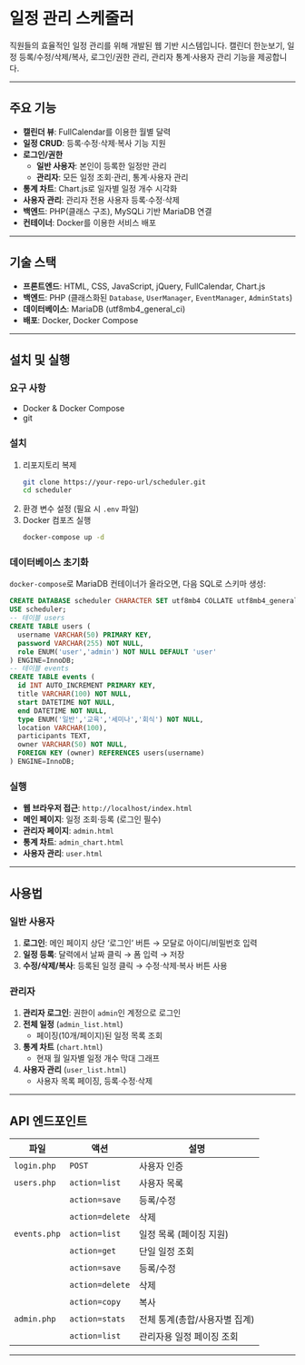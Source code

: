 # 일정 관리 스케줄러

직원들의 효율적인 일정 관리를 위해 개발된 웹 기반 시스템입니다. 캘린더 한눈보기, 일정 등록/수정/삭제/복사, 로그인/권한 관리, 관리자 통계·사용자 관리 기능을 제공합니다.

---

## 주요 기능

- **캘린더 뷰**: FullCalendar를 이용한 월별 달력
- **일정 CRUD**: 등록·수정·삭제·복사 기능 지원
- **로그인/권한**
  - **일반 사용자**: 본인이 등록한 일정만 관리
  - **관리자**: 모든 일정 조회·관리, 통계·사용자 관리
- **통계 차트**: Chart.js로 일자별 일정 개수 시각화
- **사용자 관리**: 관리자 전용 사용자 등록·수정·삭제
- **백엔드**: PHP(클래스 구조), MySQLi 기반 MariaDB 연결
- **컨테이너**: Docker를 이용한 서비스 배포

---

## 기술 스택

- **프론트엔드**: HTML, CSS, JavaScript, jQuery, FullCalendar, Chart.js
- **백엔드**: PHP (클래스화된 `Database`, `UserManager`, `EventManager`, `AdminStats`)
- **데이터베이스**: MariaDB (utf8mb4\_general\_ci)
- **배포**: Docker, Docker Compose

---

## 설치 및 실행

### 요구 사항

- Docker & Docker Compose
- git

### 설치

1. 리포지토리 복제
   ```bash
   git clone https://your-repo-url/scheduler.git
   cd scheduler
   ```
2. 환경 변수 설정 (필요 시 `.env` 파일)
3. Docker 컴포즈 실행
   ```bash
   docker-compose up -d
   ```

### 데이터베이스 초기화

`docker-compose`로 MariaDB 컨테이너가 올라오면, 다음 SQL로 스키마 생성:

```sql
CREATE DATABASE scheduler CHARACTER SET utf8mb4 COLLATE utf8mb4_general_ci;
USE scheduler;
-- 테이블 users
CREATE TABLE users (
  username VARCHAR(50) PRIMARY KEY,
  password VARCHAR(255) NOT NULL,
  role ENUM('user','admin') NOT NULL DEFAULT 'user'
) ENGINE=InnoDB;
-- 테이블 events
CREATE TABLE events (
  id INT AUTO_INCREMENT PRIMARY KEY,
  title VARCHAR(100) NOT NULL,
  start DATETIME NOT NULL,
  end DATETIME NOT NULL,
  type ENUM('일반','교육','세미나','회식') NOT NULL,
  location VARCHAR(100),
  participants TEXT,
  owner VARCHAR(50) NOT NULL,
  FOREIGN KEY (owner) REFERENCES users(username)
) ENGINE=InnoDB;
```

### 실행

- **웹 브라우저 접근**: `http://localhost/index.html`
- **메인 페이지**: 일정 조회·등록 (로그인 필수)
- **관리자 페이지**: `admin.html`
- **통계 차트**: `admin_chart.html`
- **사용자 관리**: `user.html`

---

## 사용법

### 일반 사용자

1. **로그인**: 메인 페이지 상단 ‘로그인’ 버튼 → 모달로 아이디/비밀번호 입력
2. **일정 등록**: 달력에서 날짜 클릭 → 폼 입력 → 저장
3. **수정/삭제/복사**: 등록된 일정 클릭 → 수정·삭제·복사 버튼 사용

### 관리자

1. **관리자 로그인**: 권한이 `admin`인 계정으로 로그인
2. **전체 일정** (`admin_list.html`)
   - 페이징(10개/페이지)된 일정 목록 조회
3. **통계 차트** (`chart.html`)
   - 현재 월 일자별 일정 개수 막대 그래프
4. **사용자 관리** (`user_list.html`)
   - 사용자 목록 페이징, 등록·수정·삭제

---

## API 엔드포인트

| 파일           | 액션              | 설명                |
| ------------ | --------------- | ----------------- |
| `login.php`  | `POST`          | 사용자 인증            |
| `users.php`  | `action=list`   | 사용자 목록            |
|              | `action=save`   | 등록/수정             |
|              | `action=delete` | 삭제                |
| `events.php` | `action=list`   | 일정 목록 (페이징 지원)    |
|              | `action=get`    | 단일 일정 조회          |
|              | `action=save`   | 등록/수정             |
|              | `action=delete` | 삭제                |
|              | `action=copy`   | 복사                |
| `admin.php`  | `action=stats`  | 전체 통계(총합/사용자별 집계) |
|              | `action=list`   | 관리자용 일정 페이징 조회    |

---

